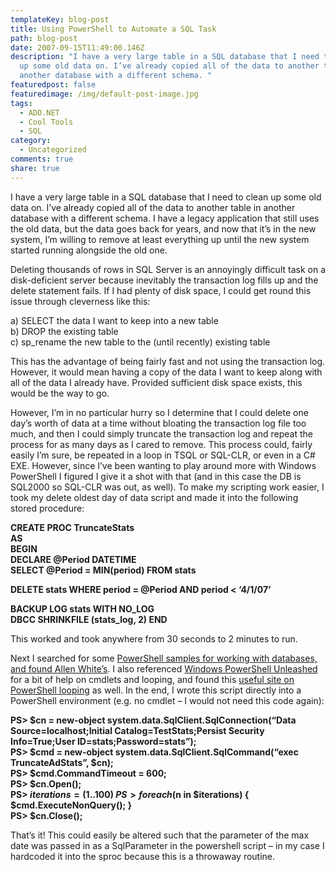 ```yaml
---
templateKey: blog-post
title: Using PowerShell to Automate a SQL Task
path: blog-post
date: 2007-09-15T11:49:00.146Z
description: "I have a very large table in a SQL database that I need to clean
  up some old data on. I’ve already copied all of the data to another table in
  another database with a different schema. "
featuredpost: false
featuredimage: /img/default-post-image.jpg
tags:
  - ADO.NET
  - Cool Tools
  - SQL
category:
  - Uncategorized
comments: true
share: true
---
```

<!--StartFragment-->

I have a very large table in a SQL database that I need to clean up some old data on. I’ve already copied all of the data to another table in another database with a different schema. I have a legacy application that still uses the old data, but the data goes back for years, and now that it’s in the new system, I’m willing to remove at least everything up until the new system started running alongside the old one.

Deleting thousands of rows in SQL Server is an annoyingly difficult task on a disk-deficient server because inevitably the transaction log fills up and the delete statement fails. If I had plenty of disk space, I could get round this issue through cleverness like this:

a) SELECT the data I want to keep into a new table\
b) DROP the existing table\
c) sp_rename the new table to the (until recently) existing table

This has the advantage of being fairly fast and not using the transaction log. However, it would mean having a copy of the data I want to keep along with all of the data I already have. Provided sufficient disk space exists, this would be the way to go.

However, I’m in no particular hurry so I determine that I could delete one day’s worth of data at a time without bloating the transaction log file too much, and then I could simply truncate the transaction log and repeat the process for as many days as I cared to remove. This process could, fairly easily I’m sure, be repeated in a loop in TSQL or SQL-CLR, or even in a C# EXE. However, since I’ve been wanting to play around more with Windows PowerShell I figured I give it a shot with that (and in this case the DB is SQL2000 so SQL-CLR was out, as well). To make my scripting work easier, I took my delete oldest day of data script and made it into the following stored procedure:

**CREATE PROC TruncateStats\
AS\
BEGIN\
DECLARE @Period DATETIME\
SELECT @Period = MIN(period) FROM stats**

**DELETE stats WHERE period = @Period AND period < ‘4/1/07’**

**BACKUP LOG stats WITH NO_LOG\
DBCC SHRINKFILE (stats_log, 2) END**

This worked and took anywhere from 30 seconds to 2 minutes to run.

Next I searched for some [PowerShell samples for working with databases, and found Allen White’s](http://sqljunkies.com/WebLog/marathonsqlguy/archive/2007/01/28/27237.aspx). I also referenced [Windows PowerShell Unleashed](http://www.computerperformance.co.uk/powershell/powershell_loops.htm#Do_While_Loop_) for a bit of help on cmdlets and looping, and found this [useful site on PowerShell looping](http://www.computerperformance.co.uk/powershell/powershell_loops.htm#Do_While_Loop_) as well. In the end, I wrote this script directly into a PowerShell environment (e.g. no cmdlet – I would not need this code again):

**PS> $cn = new-object system.data.SqlClient.SqlConnection(“Data Source=localhost;Initial Catalog=TestStats;Persist Security Info=True;User ID=stats;Password=stats”);\
PS> $cmd = new-object system.data.SqlClient.SqlCommand(“exec TruncateAdStats”, $cn);\
PS> $cmd.CommandTimeout = 600;\
PS> $cn.Open();\
PS> $iterations = (1..100)\
PS> foreach ($n in $iterations) { $cmd.ExecuteNonQuery(); }\
PS> $cn.Close();**

That’s it! This could easily be altered such that the parameter of the max date was passed in as a SqlParameter in the powershell script – in my case I hardcoded it into the sproc because this is a throwaway routine.

<!--EndFragment-->